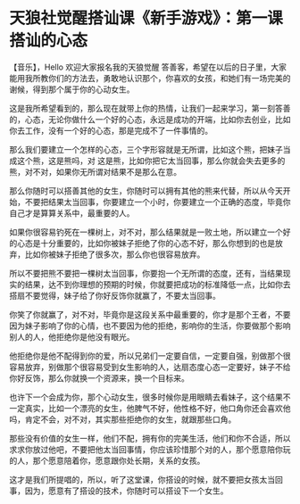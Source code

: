 # 天狼社觉醒搭讪课《新手游戏》：第一课 搭讪的心态

【音乐】，Hello 欢迎大家报名我的天狼觉醒 答善客，希望在以后的日子里，大家能用我所教你们的方法去，勇敢地认识那个，你喜欢的女孩，和她们有一场完美的谢候，得到那个属于你的心动女生。

这是我所希望看到的，那么现在就带上你的热情，让我们一起来学习，第一刻答善的，心态，无论你做什么一个好的心态，永远是成功的开端，比如你去创业，比如你去工作，没有一个好的心态，那是完成不了一件事情的。

那么我们要建立一个怎样的心态，三个字形容就是无所谓，比如这个熊，把妹子当成这个熊，这是熊吗，对 这是熊，比如你把它太当回事，那么你就会失去更多的熊，对不对，如果你无所谓对结果不是那么在意。

那么你随时可以搭善其他的女生，你随时可以拥有其他的熊来代替，所以从今天开始，不要把结果太当回事，你要建立一个小时，你要建立一个正确的态度，毕竟你自己才是算算关系中，最重要的人。

如果你很容易钓死在一棵树上，对不对，那么结果就是一败土地，所以建立一个好的心态是十分重要的，比如你被妹子拒绝了你的心态不好，那么你想到的也是放弃，比如你被妹子拒绝了很多次，那么你也很容易放弃。

所以不要把熊不要把一棵树太当回事，你要抱一个无所谓的态度，还有，当结果现实的结果，达不到你理想的预期的时候，你就要把成功的标准降低一点，比如你去搭扇不要觉得，妹子给了你好反饰你就赢了，不要太当回事。

你笑了你就赢了，对不对，毕竟你是这段关系中最重要的，你才是那个王者，不要因为妹子影响了你的心情，也不要因为他的拒绝，影响你的生活，你要做那个影响别人的人，他拒绝你是他没有眼光。

他拒绝你是他不配得到你的爱，所以兄弟们一定要自信，一定要自强，别做那个很容易放弃，别做那个很容易受到女生影响的人，达扇态度心态一定要好，妹子不给你好反饰，那么你就换一个资源来，换一个目标来。

也许下一个会成为你，那个心动女生，很多时候你是用眼睛去看妹子，这个结果不一定真实，比如一个漂亮的女生，他脾气不好，他性格不好，他口角你还会喜欢他吗，肯定不会，对不对，其实那些拒绝你的女生，就跟那些口角。

那些没有价值的女生一样，他们不配，拥有你的完美生活，他们和你不合适，所以求求你放过他吧，不要把他太当回事情，你应该珍惜那个对的人，那个愿意陪你玩的人，那个愿意陪着你，愿意跟你处长期，关系的女孩。

这才是我们所提唱的，所以，听了这堂课，你搭设的时候，就不要把女孩太当回事，因为，愿意有了搭设的技术，你随时可以搭设下一个女生。